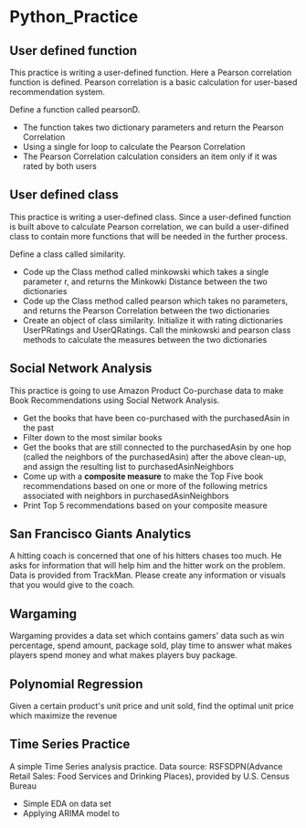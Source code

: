 # Python_Practice

## User defined function
This practice is writing a user-defined function. Here a Pearson correlation function is defined. Pearson correlation is a basic calculation for user-based recommendation system.

Define a function called pearsonD. 
* The function takes two dictionary parameters and return the Pearson Correlation
* Using a single for loop to calculate the Pearson Correlation
* The Pearson Correlation calculation considers an item only if it was rated by both users


## User defined class
This practice is writing a user-defined class. Since a user-defined function is built above to calculate Pearson correlation, we can build a user-difined class to contain more functions that will be needed in the further process.

Define a class called similarity.
* Code up the Class method called minkowski which takes a single parameter r, and returns the Minkowki Distance between the two dictionaries
* Code up the Class method called pearson which takes no parameters, and returns the Pearson Correlation between the two dictionaries
* Create an object of class similarity. Initialize it with rating dictionaries UserPRatings and UserQRatings. Call the minkowski and pearson class methods to calculate the measures between the two dictionaries


## Social Network Analysis
This practice is going to use Amazon Product Co-purchase data to make Book Recommendations using Social Network Analysis.
* Get the books that have been co-purchased with the purchasedAsin in the past
* Filter down to the most similar books
* Get the books that are still connected to the purchasedAsin by one hop (called the neighbors of the purchasedAsin) after the above clean-up, and assign the resulting list to purchasedAsinNeighbors
* Come up with a **composite measure** to make the Top Five book recommendations based on one or more of the following metrics associated with neighbors in purchasedAsinNeighbors
* Print Top 5 recommendations based on your composite measure


## San Francisco Giants Analytics
A hitting coach is concerned that one of his hitters chases too much. He asks for information that will help him and the hitter work on the problem. Data is provided from TrackMan. Please create any information or visuals that you would give to the coach.

## Wargaming
Wargaming provides a data set which contains gamers' data such as win percentage, spend amount, package sold, play time to answer	what makes players spend money and what makes players buy package.

## Polynomial Regression
Given a certain product's unit price and unit sold, find the optimal unit price which maximize the revenue

## Time Series Practice
A simple Time Series analysis practice. Data source: RSFSDPN(Advance Retail Sales: Food Services and Drinking Places), provided by U.S. Census Bureau
* Simple EDA on data set
* Applying ARIMA model to 
